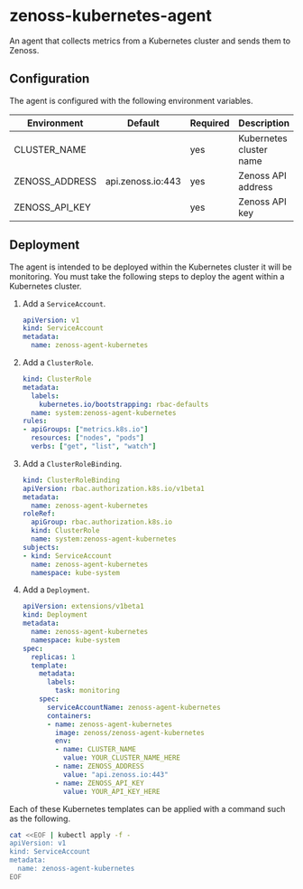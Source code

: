 # zenoss-kubernetes-agent

An agent that collects metrics from a Kubernetes cluster and sends them to
Zenoss.

## Configuration

The agent is configured with the following environment variables.

| Environment    | Default           | Required | Description                      |
| -------------- | ----------------- | -------- | -------------------------------- |
| CLUSTER_NAME   |                   | yes      | Kubernetes cluster name          |
| ZENOSS_ADDRESS | api.zenoss.io:443 | yes      | Zenoss API address               |
| ZENOSS_API_KEY |                   | yes      | Zenoss API key                   |

## Deployment

The agent is intended to be deployed within the Kubernetes cluster it will be
monitoring. You must take the following steps to deploy the agent within a
Kubernetes cluster.

1. Add a `ServiceAccount`.

    ```yaml
    apiVersion: v1
    kind: ServiceAccount
    metadata:
      name: zenoss-agent-kubernetes
    ```

2. Add a `ClusterRole`.

    ```yaml
    kind: ClusterRole
    metadata:
      labels:
        kubernetes.io/bootstrapping: rbac-defaults
      name: system:zenoss-agent-kubernetes
    rules:
    - apiGroups: ["metrics.k8s.io"]
      resources: ["nodes", "pods"]
      verbs: ["get", "list", "watch"]
    ```

3. Add a `ClusterRoleBinding`.

    ```yaml
    kind: ClusterRoleBinding
    apiVersion: rbac.authorization.k8s.io/v1beta1
    metadata:
      name: zenoss-agent-kubernetes
    roleRef:
      apiGroup: rbac.authorization.k8s.io
      kind: ClusterRole
      name: system:zenoss-agent-kubernetes
    subjects:
    - kind: ServiceAccount
      name: zenoss-agent-kubernetes
      namespace: kube-system
    ```

4. Add a `Deployment`.

    ```yaml
    apiVersion: extensions/v1beta1
    kind: Deployment
    metadata:
      name: zenoss-agent-kubernetes
      namespace: kube-system
    spec:
      replicas: 1
      template:
        metadata:
          labels:
            task: monitoring
        spec:
          serviceAccountName: zenoss-agent-kubernetes
          containers:
          - name: zenoss-agent-kubernetes
            image: zenoss/zenoss-agent-kubernetes
            env:
            - name: CLUSTER_NAME
              value: YOUR_CLUSTER_NAME_HERE
            - name: ZENOSS_ADDRESS
              value: "api.zenoss.io:443"
            - name: ZENOSS_API_KEY
              value: YOUR_API_KEY_HERE
    ```

Each of these Kubernetes templates can be applied with a command such as the
following.

```sh
cat <<EOF | kubectl apply -f -
apiVersion: v1
kind: ServiceAccount
metadata:
  name: zenoss-agent-kubernetes
EOF
```
